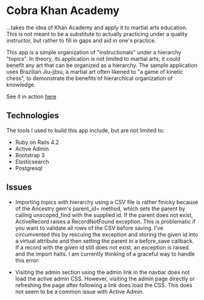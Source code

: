 # Cobra Khan Academy

...takes the idea of Khan Academy and apply it to martial arts education. This is not meant to be a substitute to actually practicing under a quality instructor, but rather to fill in gaps and aid in one's practice.

This app is a simple organization of "instructionals" under a hierarchy  "topics". In theory, its application is not limited to martial arts; it could benefit any art that can be organized as a hierarchy. The sample application uses Brazilian Jiu-jitsu, a martial art often likened to "a game of kinetic chess", to demonstrate the benefits of hierarchical organization of knowledge. 

See it in action [here](https://murmuring-badlands-8038.herokuapp.com/)

## Technologies

The tools I used to build this app include, but are not limited to:

* Ruby on Rails 4.2
* Active Admin
* Bootstrap 3
* Elasticsearch
* Postgresql

## Issues

* Importing topics with hierarchy using a CSV file is rather finicky because of the Ancestry gem's parent_id= method, which sets the parent by calling unscoped_find with the supplied id. If the parent does not exist, ActiveRecord raises a RecordNotFound exception. This is problematic if you want to validate all rows of the CSV before saving. I've circumvented this by rescuing the exception and storing the given id into a virtual attribute and then setting the parent in a before_save callback. If a record with the given id still does not exist, an exception is raised and the import halts. I am currently thinking of a graceful way to handle this error.

* Visiting the admin section using the admin link in the navbar does not load the active admin CSS. However, visiting the admin page directly or refreshing the page after following a link does load the CSS. This does not seem to be a common issue with Active Admin.

